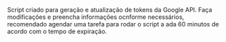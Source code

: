 Script criado para geração e atualização de tokens da Google API.
Faça modificações e preencha informações ocnforme necessários, recomendado agendar uma tarefa para rodar o script a ada 60 minutos de acordo com o tempo de expiração.
